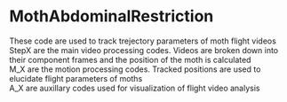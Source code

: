 # MothAbdominalRestriction
These code are used to track trejectory parameters of moth flight videos <br />
StepX are the main video processing codes. Videos are broken down into their component frames and the position of the moth is calculated <br />
M_X are the motion processing codes. Tracked positions are used to elucidate flight parameters of moths <br /> 
A_X are auxillary codes used for visualization of flight video analysis <br />
